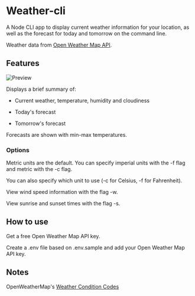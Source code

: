 # Weather-cli

A Node CLI app to display current weather information for your location, as well as the forecast for today and tomorrow on the command line.

Weather data from [Open Weather Map API](https://openweathermap.org/api "Open Weather Map API").

## Features

![Preview](https://github.com/sandralundgren/weather-cli/preview.png)

Displays a brief summary of:

- Current weather, temperature, humidity and cloudiness

- Today's forecast

- Tomorrow's forecast

Forecasts are shown with min-max temperatures.

### Options

Metric units are the default. You can specify imperial units with the -f flag and metric with the -c flag.

You can also specify which unit to use (-c for Celsius, -f for Fahrenheit).

View wind speed information with the flag -w.

View sunrise and sunset times with the flag -s.


## How to use

Get a free Open Weather Map API key.

Create a .env file based on .env.sample and add your Open Weather Map API key.


## Notes

OpenWeatherMap's [Weather Condition Codes](https://openweathermap.org/weather-conditions "Open Weather Map API")

